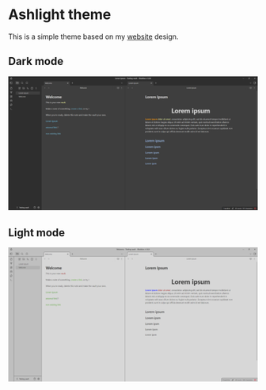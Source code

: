 
# Ashlight theme

This is a simple theme based on my [website](https://st-costa.github.io/) design.

## Dark mode
![](./Dark%20mode.png)

## Light mode
![](./Light%20mode.png)